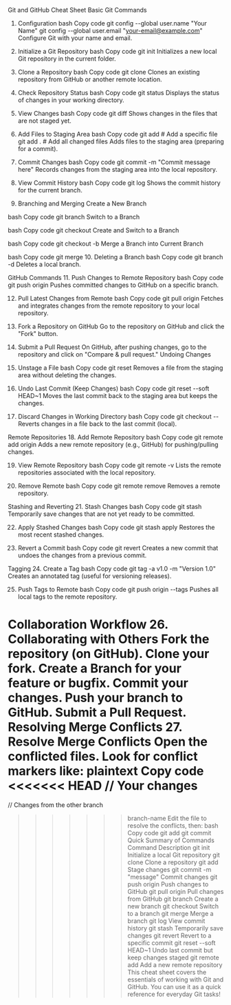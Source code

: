 Git and GitHub Cheat Sheet
Basic Git Commands
1. Configuration
bash
Copy code
git config --global user.name "Your Name"
git config --global user.email "your-email@example.com"
Configure Git with your name and email.

2. Initialize a Git Repository
bash
Copy code
git init
Initializes a new local Git repository in the current folder.

3. Clone a Repository
bash
Copy code
git clone <repository-url>
Clones an existing repository from GitHub or another remote location.

4. Check Repository Status
bash
Copy code
git status
Displays the status of changes in your working directory.

5. View Changes
bash
Copy code
git diff
Shows changes in the files that are not staged yet.

6. Add Files to Staging Area
bash
Copy code
git add <file-name>   # Add a specific file
git add .             # Add all changed files
Adds files to the staging area (preparing for a commit).

7. Commit Changes
bash
Copy code
git commit -m "Commit message here"
Records changes from the staging area into the local repository.

8. View Commit History
bash
Copy code
git log
Shows the commit history for the current branch.

9. Branching and Merging
Create a New Branch

bash
Copy code
git branch <branch-name>
Switch to a Branch

bash
Copy code
git checkout <branch-name>
Create and Switch to a Branch

bash
Copy code
git checkout -b <branch-name>
Merge a Branch into Current Branch

bash
Copy code
git merge <branch-name>
10. Deleting a Branch
bash
Copy code
git branch -d <branch-name>
Deletes a local branch.

GitHub Commands
11. Push Changes to Remote Repository
bash
Copy code
git push origin <branch-name>
Pushes committed changes to GitHub on a specific branch.

12. Pull Latest Changes from Remote
bash
Copy code
git pull origin <branch-name>
Fetches and integrates changes from the remote repository to your local repository.

13. Fork a Repository on GitHub
Go to the repository on GitHub and click the "Fork" button.
14. Submit a Pull Request
On GitHub, after pushing changes, go to the repository and click on "Compare & pull request."
Undoing Changes
15. Unstage a File
bash
Copy code
git reset <file-name>
Removes a file from the staging area without deleting the changes.

16. Undo Last Commit (Keep Changes)
bash
Copy code
git reset --soft HEAD~1
Moves the last commit back to the staging area but keeps the changes.

17. Discard Changes in Working Directory
bash
Copy code
git checkout -- <file-name>
Reverts changes in a file back to the last commit (local).

Remote Repositories
18. Add Remote Repository
bash
Copy code
git remote add origin <remote-repo-url>
Adds a new remote repository (e.g., GitHub) for pushing/pulling changes.

19. View Remote Repository
bash
Copy code
git remote -v
Lists the remote repositories associated with the local repository.

20. Remove Remote
bash
Copy code
git remote remove <remote-name>
Removes a remote repository.

Stashing and Reverting
21. Stash Changes
bash
Copy code
git stash
Temporarily save changes that are not yet ready to be committed.

22. Apply Stashed Changes
bash
Copy code
git stash apply
Restores the most recent stashed changes.

23. Revert a Commit
bash
Copy code
git revert <commit-id>
Creates a new commit that undoes the changes from a previous commit.

Tagging
24. Create a Tag
bash
Copy code
git tag -a v1.0 -m "Version 1.0"
Creates an annotated tag (useful for versioning releases).

25. Push Tags to Remote
bash
Copy code
git push origin --tags
Pushes all local tags to the remote repository.

Collaboration Workflow
26. Collaborating with Others
Fork the repository (on GitHub).
Clone your fork.
Create a Branch for your feature or bugfix.
Commit your changes.
Push your branch to GitHub.
Submit a Pull Request.
Resolving Merge Conflicts
27. Resolve Merge Conflicts
Open the conflicted files.
Look for conflict markers like:
plaintext
Copy code
<<<<<<< HEAD
// Your changes
=======
// Changes from the other branch
>>>>>>> branch-name
Edit the file to resolve the conflicts, then:
bash
Copy code
git add <file-name>
git commit
Quick Summary of Commands
Command	Description
git init	Initialize a local Git repository
git clone <url>	Clone a repository
git add <file>	Stage changes
git commit -m "message"	Commit changes
git push origin <branch>	Push changes to GitHub
git pull origin <branch>	Pull changes from GitHub
git branch <name>	Create a new branch
git checkout <name>	Switch to a branch
git merge <branch>	Merge a branch
git log	View commit history
git stash	Temporarily save changes
git revert <commit>	Revert to a specific commit
git reset --soft HEAD~1	Undo last commit but keep changes staged
git remote add <name> <url>	Add a new remote repository
This cheat sheet covers the essentials of working with Git and GitHub. You can use it as a quick reference for everyday Git tasks!
